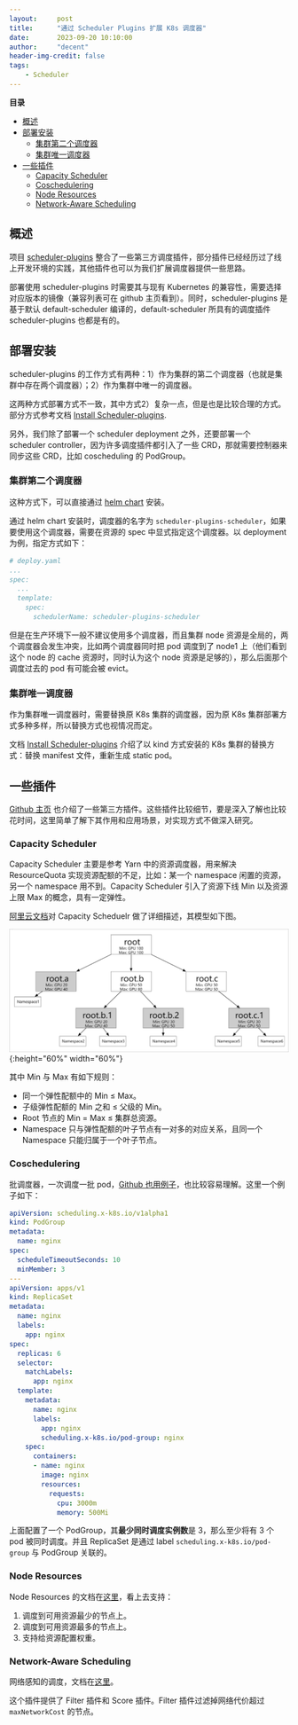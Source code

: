 ```yaml
---
layout:     post
title:      "通过 Scheduler Plugins 扩展 K8s 调度器"
date:       2023-09-20 10:10:00
author:     "decent"
header-img-credit: false
tags:
    - Scheduler
---
```


**目录**
- [概述](#概述)
- [部署安装](#部署安装)
  - [集群第二个调度器](#集群第二个调度器)
  - [集群唯一调度器](#集群唯一调度器)
- [一些插件](#一些插件)
  - [Capacity Scheduler](#capacity-scheduler)
  - [Coschedulering](#coschedulering)
  - [Node Resources](#node-resources)
  - [Network-Aware Scheduling](#network-aware-scheduling)


## 概述
项目 [scheduler-plugins](https://github.com/kubernetes-sigs/scheduler-plugins) 整合了一些第三方调度插件，部分插件已经经历过了线上开发环境的实践，其他插件也可以为我们扩展调度器提供一些思路。

部署使用 scheduler-plugins 时需要其与现有 Kubernetes 的兼容性，需要选择对应版本的镜像（兼容列表可在 github 主页看到）。同时，scheduler-plugins 是基于默认 default-scheduler 编译的，default-scheduler 所具有的调度插件 scheduler-plugins 也都是有的。

## 部署安装
scheduler-plugins 的工作方式有两种：1）作为集群的第二个调度器（也就是集群中存在两个调度器）；2）作为集群中唯一的调度器。

这两种方式部署方式不一致，其中方式2）复杂一点，但是也是比较合理的方式。部分方式参考文档 [Install Scheduler-plugins](https://github.com/kubernetes-sigs/scheduler-plugins/blob/master/doc/install.md).

另外，我们除了部署一个 scheduler deployment 之外，还要部署一个 scheduler controller，因为许多调度插件都引入了一些 CRD，那就需要控制器来同步这些 CRD，比如 coscheduling 的 PodGroup。

### 集群第二个调度器
这种方式下，可以直接通过 [helm chart](https://github.com/kubernetes-sigs/scheduler-plugins/tree/master/manifests/install/charts) 安装。

通过 helm chart 安装时，调度器的名字为 `scheduler-plugins-scheduler`，如果要使用这个调度器，需要在资源的 spec 中显式指定这个调度器。以 deployment 为例，指定方式如下：
```yaml
# deploy.yaml
...
spec:
  ...
  template:
    spec:
      schedulerName: scheduler-plugins-scheduler
```
但是在生产环境下一般不建议使用多个调度器，而且集群 node 资源是全局的，两个调度器会发生冲突，比如两个调度器同时把 pod 调度到了 node1 上（他们看到这个 node 的 cache 资源时，同时认为这个 node 资源是足够的），那么后面那个调度过去的 pod 有可能会被 evict。

### 集群唯一调度器
作为集群唯一调度器时，需要替换原 K8s 集群的调度器，因为原 K8s 集群部署方式多种多样，所以替换方式也视情况而定。

文档 [Install Scheduler-plugins](https://github.com/kubernetes-sigs/scheduler-plugins/blob/master/doc/install.md) 介绍了以 kind 方式安装的 K8s 集群的替换方式：替换 manifest 文件，重新生成 static pod。

## 一些插件
[Github 主页](https://github.com/kubernetes-sigs/scheduler-plugins/tree/master?tab=readme-ov-file#plugins) 也介绍了一些第三方插件。这些插件比较细节，要是深入了解也比较花时间，这里简单了解下其作用和应用场景，对实现方式不做深入研究。

### Capacity Scheduler
Capacity Scheduler 主要是参考 Yarn 中的资源调度器，用来解决 ResourceQuota 实现资源配额的不足，比如：某一个 namespace 闲置的资源，另一个 namespace 用不到。Capacity Scheduler 引入了资源下线 Min 以及资源上限 Max 的概念，具有一定弹性。

[阿里云文档](https://help.aliyun.com/zh/ack/ack-managed-and-ack-dedicated/user-guide/use-capacity-scheduling)对 Capacity Scheduelr 做了详细描述，其模型如下图。

![java-javascript](/pics/capacity-scheduler.png){:height="60%" width="60%"}

其中 Min 与 Max 有如下规则：
* 同一个弹性配额中的 Min ≤ Max。
* 子级弹性配额的 Min 之和 ≤ 父级的 Min。
* Root 节点的 Min = Max ≤ 集群总资源。
* Namespace 只与弹性配额的叶子节点有一对多的对应关系，且同一个Namespace 只能归属于一个叶子节点。

### Coschedulering
批调度器，一次调度一批 pod，[Github 也用例子](https://github.com/kubernetes-sigs/scheduler-plugins/blob/master/pkg/coscheduling/README.md)，也比较容易理解。这里一个例子如下：
```yaml
apiVersion: scheduling.x-k8s.io/v1alpha1
kind: PodGroup
metadata:
  name: nginx
spec:
  scheduleTimeoutSeconds: 10
  minMember: 3
---
apiVersion: apps/v1
kind: ReplicaSet
metadata:
  name: nginx
  labels:
    app: nginx
spec:
  replicas: 6
  selector:
    matchLabels:
      app: nginx
  template:
    metadata:
      name: nginx
      labels:
        app: nginx
        scheduling.x-k8s.io/pod-group: nginx
    spec:
      containers:
      - name: nginx
        image: nginx
        resources:
          requests:
            cpu: 3000m
            memory: 500Mi
```
上面配置了一个 PodGroup，其**最少同时调度实例数**是 3，那么至少将有 3 个 pod 被同时调度。并且 ReplicaSet 是通过 label `scheduling.x-k8s.io/pod-group` 与 PodGroup 关联的。

### Node Resources
Node Resources 的文档在[这里](https://github.com/kubernetes-sigs/scheduler-plugins/blob/master/pkg/noderesources/README.md)，看上去支持：
1. 调度到可用资源最少的节点上。
2. 调度到可用资源最多的节点上。
3. 支持给资源配置权重。


### Network-Aware Scheduling
网络感知的调度，文档在[这里](https://github.com/kubernetes-sigs/scheduler-plugins/tree/master/pkg/networkaware/networkoverhead)。

这个插件提供了 Filter 插件和 Score 插件。Filter 插件过滤掉网络代价超过 `maxNetworkCost` 的节点。  